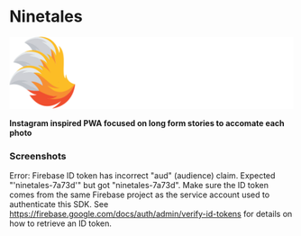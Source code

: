 # Ninetales

![Image](https://github.com/ptrckqn/ninetales/blob/master/public/svg/ninetales-logo-horizontal.svg?raw=true)

**Instagram inspired PWA focused on long form stories to accomate each photo**

### Screenshots

Error: Firebase ID token has incorrect "aud" (audience) claim. Expected "'ninetales-7a73d'" but got "ninetales-7a73d". Make sure the ID token comes from the same Firebase project as the service account used to authenticate this SDK. See https://firebase.google.com/docs/auth/admin/verify-id-tokens for details on how to retrieve an ID token.
